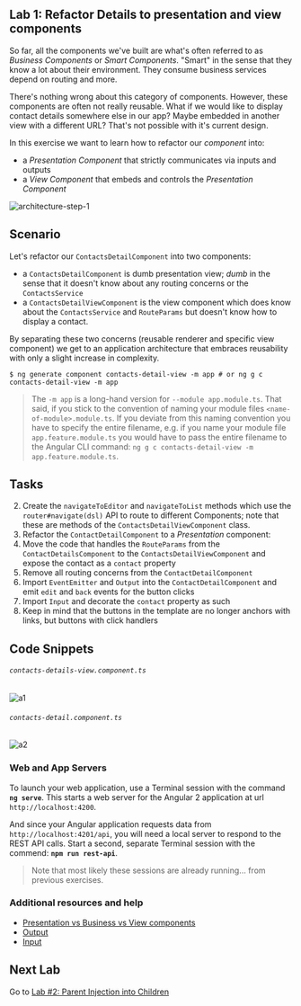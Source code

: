 ## Lab 1: Refactor Details to presentation and view components

So far, all the components we've built are what's often referred to as *Business Components* or *Smart Components*. "Smart" in the sense that they know a lot about their environment. They consume business services depend on routing and more.

There's nothing wrong about this category of components. However, these components are often not really reusable. What if we would like to display contact details somewhere else in our app? Maybe embedded in another view with a different URL? That's not possible with it's current design.

In this exercise we want to learn how to refactor our *component* into:

- a *Presentation Component* that strictly communicates via inputs and outputs
- a *View Component* that embeds and controls the *Presentation Component*

![architecture-step-1](https://cloud.githubusercontent.com/assets/210413/17628008/01b38be4-6079-11e6-8083-14f678cd0541.png)

## Scenario

Let's refactor our `ContactsDetailComponent` into two components:
* a `ContactsDetailComponent` is dumb presentation view; *dumb* in the sense that it doesn't know about any routing concerns or the `ContactsService`
* a `ContactsDetailViewComponent` is the view component which does know about the `ContactsService` and `RouteParams` but doesn't know how to display a contact.

By separating these two concerns (reusable renderer and specific view component) we get to an application architecture that embraces reusability with only a slight increase in complexity.

  ```
  $ ng generate component contacts-detail-view -m app # or ng g c contacts-detail-view -m app
  ```
> The `-m app` is a long-hand version for `--module app.module.ts`. That said, if you stick to the convention of naming your module files `<name-of-module>.module.ts`. If you deviate from this naming convention you have to specify the entire filename, e.g. if you name your module file `app.feature.module.ts` you would have to pass the entire filename to the Angular CLI command: `ng g c contacts-detail-view -m app.feature.module.ts`.

## Tasks


2. Create the `navigateToEditor` and `navigateToList` methods which use the `router#navigate(dsl)` API to route to different Components; note that these are methods of the `ContactsDetailViewComponent` class.
3. Refactor the `ContactDetailComponent` to a *Presentation* component:
  1. Move the code that handles the `RouteParams` from the `ContactDetailsComponent` to the `ContactsDetailViewComponent` and expose the contact as a `contact` property
  2. Remove all routing concerns from the `ContactDetailComponent`
  3. Import `EventEmitter` and `Output` into the `ContactDetailComponent` and emit `edit` and `back` events for the button clicks
  4. Import `Input` and decorate the `contact` property as such
  5. Keep in mind that the buttons in the template are no longer anchors with links, but buttons with click handlers

## Code Snippets


###### `contacts-details-view.component.ts`

![a1](https://user-images.githubusercontent.com/210413/46903486-1a381e80-cf32-11e8-9139-9c09a534b96e.jpg)


###### `contacts-detail.component.ts`

![a2](https://user-images.githubusercontent.com/210413/46903485-199f8800-cf32-11e8-92b7-d28c28644a45.jpg)

### Web and App Servers

To launch your web application, use a Terminal session with the command  **`ng serve`**. This starts a web server for the Angular 2 application at url `http://localhost:4200`.

And since your Angular application requests data from `http://localhost:4201/api`, you will need a local server to respond to the REST API calls. Start a second, separate Terminal session with the commend: **`npm run rest-api`**.

> Note that most likely these sessions are already running... from previous exercises.


### Additional resources and help

- [Presentation vs Business vs View components](https://youtu.be/AMwjDibFxno?list=PLOETEcp3DkCq788xapkP_OU-78jhTf68j&t=247)
- [Output](https://angular.io/docs/ts/latest/cookbook/component-communication.html#!#child-to-parent)
- [Input](https://angular.io/docs/ts/latest/cookbook/component-communication.html#!#parent-to-child)


## Next Lab

Go to [Lab #2: Parent Injection into Children](exercise-2_build-tabs-using-parent-injection.md)

